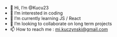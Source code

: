 - 👋 Hi, I’m @Kucu23
- 👀 I’m interested in coding
- 🌱 I’m currently learning JS / React
- 💞️ I’m looking to collaborate on long term projects
- 📫 How to reach me : mi.kuczynski@gmail.com

<!---
Kucu23/Kucu23 is a ✨ special ✨ repository because its `README.md` (this file) appears on your GitHub profile.
You can click the Preview link to take a look at your changes.
--->
